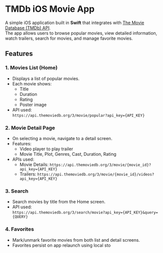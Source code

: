 # TMDb iOS Movie App

A simple iOS application built in **Swift** that integrates with [The Movie Database (TMDb) API](https://www.themoviedb.org/documentation/api).  
The app allows users to browse popular movies, view detailed information, watch trailers, search for movies, and manage favorite movies.

## Features

### 1. Movies List (Home)
- Displays a list of popular movies.
- Each movie shows:
  - Title
  - Duration
  - Rating
  - Poster image
- API used:  
`https://api.themoviedb.org/3/movie/popular?api_key={API_KEY}`

### 2. Movie Detail Page
- On selecting a movie, navigate to a detail screen.
- Features:
  - Video player to play trailer
  - Movie Title, Plot, Genres, Cast, Duration, Rating
- APIs used:  
  - Movie Details: `https://api.themoviedb.org/3/movie/{movie_id}?api_key={API_KEY}`  
  - Trailers: `https://api.themoviedb.org/3/movie/{movie_id}/videos?api_key={API_KEY}`

### 3. Search
- Search movies by title from the Home screen.
- API used:  
`https://api.themoviedb.org/3/search/movie?api_key={API_KEY}&query={QUERY}`

### 4. Favorites
- Mark/unmark favorite movies from both list and detail screens.
- Favorites persist on app relaunch using local sto
